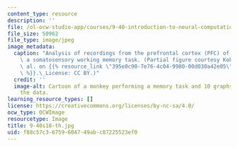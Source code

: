 ```yaml
---
content_type: resource
description: ''
file: /ol-ocw-studio-app/courses/9-40-introduction-to-neural-computation-spring-2018/f88c57c36759604749abc87225523ef0_9-40s18-th.jpg
file_size: 50962
file_type: image/jpeg
image_metadata:
  caption: "Analysis of recordings from the prefrontal cortex (PFC) of monkeys performing\
    \ a somatosensory working memory task. (Partial figure courtesy Kobak, D., et\
    \ al. on {{% resource_link \"395e0c90-7e76-4c04-9980-00d030a42e05\" \"eLife Sciences\"\
    \ %}}.\_License: CC BY.)"
  credit: ''
  image-alt: Cartoon of a monkey performing a memory task and 10 graphs depicting
    the data.
learning_resource_types: []
license: https://creativecommons.org/licenses/by-nc-sa/4.0/
ocw_type: OCWImage
resourcetype: Image
title: 9-40s18-th.jpg
uid: f88c57c3-6759-6047-49ab-c87225523ef0
---
```

